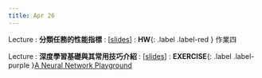 ```yaml
---
title: Apr 26
---
```


Lecture
: **分類任務的性能指標**
  : [[slides](https://docs.google.com/presentation/d/1VyPTtlHHXXV-FdliFizyPhAVjPM4N5UBXurvzLQc_8c/edit?usp=sharing)]
: **HW**{: .label .label-red } 作業四

Lecture
: **深度學習基礎與其常用技巧介紹**
  : [[slides](https://docs.google.com/presentation/d/17jdOmI5X3TsmKYjEDIU0Extsd9i6aebTKgLGhS2lVeA/edit?usp=sharing)]
: **EXERCISE**{: .label .label-purple }[A Neural Network Playground](https://playground.tensorflow.org/#activation=sigmoid&batchSize=10&dataset=xor&regDataset=reg-plane&learningRate=0.03&regularizationRate=0&noise=0&networkShape=3,3&seed=0.24234&showTestData=false&discretize=false&percTrainData=50&x=true&y=true&xTimesY=false&xSquared=false&ySquared=false&cosX=false&sinX=false&cosY=false&sinY=false&collectStats=false&problem=classification&initZero=false&hideText=false
)
